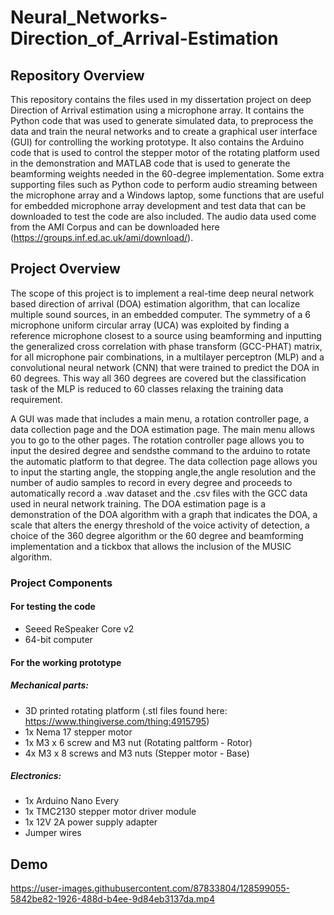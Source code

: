 # Neural_Networks-Direction_of_Arrival-Estimation

## Repository Overview
This repository contains the files used in my dissertation project on deep Direction of Arrival estimation using a microphone array. It contains the Python code that was used to generate simulated data, to preprocess the data and train the neural networks and to create a graphical user interface (GUI) for controlling the working prototype. It also contains the Arduino code that is used to control the stepper motor of the rotating platform used in the demonstration and MATLAB code that is used to generate the beamforming weights needed in the 60-degree implementation. Some extra supporting files such as Python code to perform audio streaming between the microphone array and a Windows laptop, some functions that are useful for embedded microphone array development and test data that can be downloaded to test the code are also included. The audio data used come from the AMI Corpus and can be downloaded here (https://groups.inf.ed.ac.uk/ami/download/).

## Project Overview
The scope of this project is to implement a real-time deep neural network based direction of arrival (DOA)
estimation algorithm, that can localize multiple sound sources, in an embedded computer. The symmetry
of a 6 microphone uniform circular array (UCA) was exploited by finding a reference microphone closest
to a source using beamforming and inputting the generalized cross correlation with phase transform
(GCC-PHAT) matrix, for all microphone pair combinations, in a multilayer perceptron (MLP) and a convolutional neural network (CNN) that
were trained to predict the DOA in 60 degrees. This way all 360 degrees are covered but the classification
task of the MLP is reduced to 60 classes relaxing the training data requirement.

A GUI was made that includes a main menu, a rotation controller page, a data collection page and the DOA estimation page. The main menu allows you to go to the other pages. The rotation controller page allows you to input the desired degree and sendsthe command to the arduino to rotate the automatic platform to that degree. The data collection page allows you to input the starting angle, the stopping angle,the angle resolution and the number of audio samples to record in every degree and proceeds to automatically record a .wav dataset and the .csv files with the GCC data used in neural network training. The DOA estimation page is a demonstration of the DOA algorithm with a graph that indicates the DOA, a scale that alters the energy threshold of the voice activity of detection, a choice of the 360 degree algorithm or the 60 degree and beamforming implementation and a tickbox that allows the inclusion of the MUSIC algorithm.

### Project Components
#### For testing the code
* Seeed ReSpeaker Core v2
* 64-bit computer
#### For the working prototype
##### Mechanical parts:
* 3D printed rotating platform (.stl files found here: https://www.thingiverse.com/thing:4915795)
* 1x Nema 17 stepper motor
* 1x M3 x 6 screw and M3 nut (Rotating paltform - Rotor)
* 4x M3 x 8 screws and M3 nuts (Stepper motor - Base)

##### Electronics:
* 1x Arduino Nano Every
* 1x TMC2130 stepper motor driver module
* 1x 12V 2A power supply adapter
* Jumper wires

## Demo


https://user-images.githubusercontent.com/87833804/128599055-5842be82-1926-488d-b4ee-9d84eb3137da.mp4 


